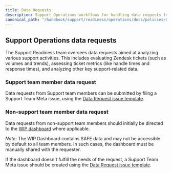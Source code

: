 ```yaml
---
title: Data Requests
description: Support Operations workflows for handling data requests from GitLab team members
canonical_path: "/handbook/support/readiness/operations/docs/policies/data_requests"
---
```


## Support Operations data requests

The Support Readiness team oversees data requests aimed at analyzing various support activities. This includes evaluating Zendesk tickets (such as volumes and trends), assessing ticket metrics (like handle times and response times), and analyzing other key support-related data.

### Support team member data request

Data requests from Support team members can be submitted by filing a Support Team Meta issue, using the [Data Request issue template](https://gitlab.com/gitlab-com/support/support-team-meta/-/blob/master/.gitlab/issue_templates/Data%20Request.md).

### Non-support team member data request

Data requests from non-support team members should initially be directed to the [WIP dashboard](https://gitlab.zendesk.com/explore/dashboard/EEE2BA02D87C93CA81B1B8B004200CC3218DB3CCBF174516A9824FA79EBABB63/tab/21320512) where applicable.

_Note:_  The WIP Dashboard contains SAFE data and may not be accessible by default to all team members. In such cases, the dashboard must be manually shared with the requester.

If the dashboard doesn't fulfill the needs of the request, a Support Team Meta issue should be created using the [Data Request issue template](https://gitlab.com/gitlab-com/support/support-team-meta/-/blob/master/.gitlab/issue_templates/Data%20Request.md).
